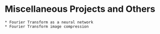 # Miscellaneous Projects and Others

```
* Fourier Transform as a neural network
* Fourier Transform image compression
```
